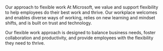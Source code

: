 Our approach to flexible work
At Microsoft, we value and support flexibility to help employees do their best work and thrive. Our workplace welcomes and enables diverse ways of working, relies on new learning and mindset shifts, and is built on trust and technology. 

Our flexible work approach is designed to balance business needs, foster collaboration and productivity, and provide employees with the flexibility they need to thrive. 